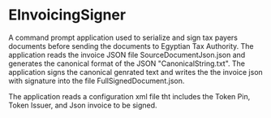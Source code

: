 # EInvoicingSigner
A command prompt application used to serialize and sign tax payers documents before sending the documents to Egyptian Tax Authority. The application reads the invoice JSON file SourceDocumentJson.json and generates the canonical format of the JSON "CanonicalString.txt". The application signs the canonical genrated text and writes the the invoice json with signature into the file FullSignedDocument.json. 

The application reads a configuration xml file tht includes the Token Pin, Token Issuer, and Json invoice to be signed.

